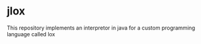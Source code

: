 # jlox
This repository implements an interpretor in java for a custom programming language called lox
